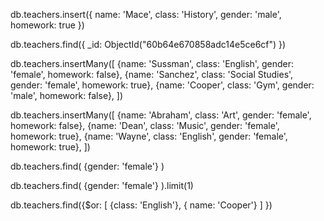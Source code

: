 db.teachers.insert({
  name: 'Mace',
  class: 'History',
  gender: 'male',
  homework: true
})

<!-- > db.teachers.find()
{ "_id" : ObjectId("60b64e670858adc14e5ce6cf"), -->

db.teachers.find({
  _id: ObjectId("60b64e670858adc14e5ce6cf")
})

db.teachers.insertMany([
  {name: 'Sussman', class: 'English', gender: 'female', homework: false},
  {name: 'Sanchez', class: 'Social Studies', gender: 'female', homework: true},
  {name: 'Cooper', class: 'Gym', gender: 'male', homework: false},
])

db.teachers.insertMany([
  {name: 'Abraham', class: 'Art', gender: 'female', homework: false},
  {name: 'Dean', class: 'Music', gender: 'female', homework: true},
  {name: 'Wayne', class: 'English', gender: 'female', homework: true},
])

<!-- Find all female teachers -->
db.teachers.find( {gender: 'female'} )

<!-- Fine 1 female teacher -->
db.teachers.find( {gender: 'female'} ).limit(1)

<!-- Logical OR -->
db.teachers.find({$or: [ {class: 'English'}, { name: 'Cooper'} ] })